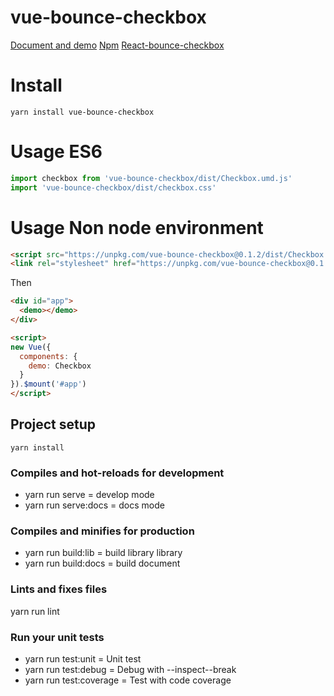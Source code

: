 # vue-bounce-checkbox
[Document and demo](https://phmngocnghia.github.io/vue-bounce-checkbox)
[Npm](https://github.com/PhmNgocNghia/vue-bounce-checkbox)
[React-bounce-checkbox](https://github.com/PhmNgocNghia/react-bounce-checkbox)

# Install
```
yarn install vue-bounce-checkbox
```

# Usage ES6
```js
import checkbox from 'vue-bounce-checkbox/dist/Checkbox.umd.js'
import 'vue-bounce-checkbox/dist/checkbox.css'
```

# Usage Non node environment
```html
<script src="https://unpkg.com/vue-bounce-checkbox@0.1.2/dist/Checkbox.umd.min.js"></script>
<link rel="stylesheet" href="https://unpkg.com/vue-bounce-checkbox@0.1.2/dist/Checkbox.css"/>
```

Then

```html
<div id="app">
  <demo></demo>
</div>

<script>
new Vue({
  components: {
    demo: Checkbox
  }
}).$mount('#app')
</script>

```

## Project setup
```
yarn install
```

### Compiles and hot-reloads for development
* yarn run serve = develop mode
* yarn run serve:docs = docs mode


### Compiles and minifies for production
* yarn run build:lib = build library library
* yarn run build:docs = build document 

### Lints and fixes files
yarn run lint

### Run your unit tests
* yarn run test:unit = Unit test
* yarn run test:debug = Debug with --inspect--break
* yarn run test:coverage = Test with code coverage
